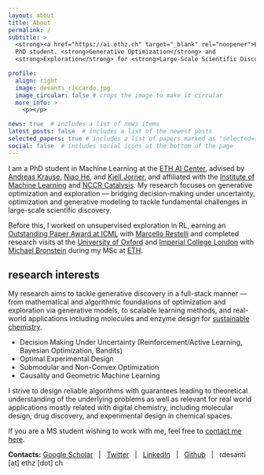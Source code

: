 ```yaml
---
layout: about
title: About
permalink: /
subtitle: >
  <strong><a href="https://ai.ethz.ch" target="_blank" rel="noopener">ETH AI Center</a></strong>
  PhD student. <strong>Generative Optimization</strong> and
  <strong>Exploration</strong> for <strong>Large-Scale Scientific Discovery</strong>.

profile:
  align: right
  image: desanti_riccardo.jpg
  image_circular: false # crops the image to make it circular
  more_info: >
    <p></p>

news: true  # includes a list of news items
latest_posts: false  # includes a list of the newest posts
selected_papers: true # includes a list of papers marked as "selected={true}"
social: false  # includes social icons at the bottom of the page
---
```


I am a PhD student in Machine Learning at the [ETH AI Center](https://ai.ethz.ch), advised by [Andreas Krause](https://las.inf.ethz.ch), [Niao He](https://odi.inf.ethz.ch), and [Kjell Jorner](https://dcl.ethz.ch), and affiliated with the [Institute of Machine Learning](https://ml.inf.ethz.ch) and [NCCR Catalysis](https://www.nccr-catalysis.ch). My research focuses on generative optimization and exploration — bridging decision-making under uncertainty, optimization and generative modeling to tackle fundamental challenges in large-scale scientific discovery.

Before this, I worked on unsupervised exploration in RL, earning an [Outstanding Paper Award at ICML](https://icml.cc/virtual/2022/oral/16290) with [Marcello Restelli](https://scholar.google.com/citations?user=xdgxRiEAAAAJ&hl=en) and completed research visits at the [University of Oxford](https://www.ox.ac.uk) and [Imperial College London](https://www.imperial.ac.uk) with [Michael Bronstein](https://www.cs.ox.ac.uk/people/michael.bronstein/) during my MSc at [ETH](https://ethz.ch/en.html).


## research interests
My research aims to tackle generative discovery in a full-stack manner — from mathematical and algorithmic foundations of optimization and exploration via generative models, to scalable learning methods, and real-world applications including molecules and enzyme design for [sustainable chemistry](https://www.nccr-catalysis.ch/research/approach/).

- Decision Making Under Uncertainty (Reinforcement/Active Learning, Bayesian Optimization, Bandits)
- Optimal Experimental Design
- Submodular and Non-Convex Optimization
- Causality and Geometric Machine Learning

I strive to design reliable algorithms with guarantees leading to theoretical understanding of the underlying problems as well as relevant for real world applications mostly related with digital chemistry, including molecular design, drug discovery, and experimental design in chemical spaces. 

If you are a MS student wishing to work with me, feel free to [contact me here](https://forms.gle/ykpdjFvoyi74sSh49).

**Contacts:** [Google Scholar](https://scholar.google.com/citations?user=K7qyOj0AAAAJ&hl=en) &nbsp; \| &nbsp; [Twitter](https://twitter.com/desariky) &nbsp; \| &nbsp; [LinkedIn](https://www.linkedin.com/in/riccardo-de-santi-426139135/) &nbsp; \| &nbsp; [Github](https://github.com/riccardodesanti) &nbsp; \| &nbsp; rdesanti [at] ethz [dot] ch